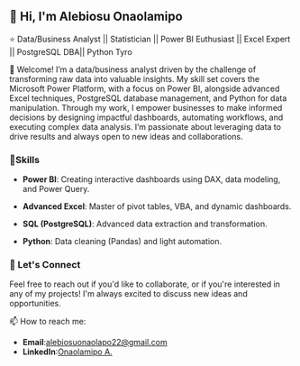 ## 👋 Hi, I'm Alebiosu Onaolamipo
⭐ Data/Business Analyst || Statistician || Power BI Euthusiast || Excel Expert || PostgreSQL DBA|| Python Tyro

👀 Welcome! I’m a data/business analyst driven by the challenge of transforming raw data into valuable insights. My skill set covers the Microsoft Power Platform, with a focus on Power BI, alongside advanced Excel techniques, PostgreSQL database management, and Python for data manipulation. Through my work, I empower businesses to make informed decisions by designing impactful dashboards, automating workflows, and executing complex data analysis. I’m passionate about leveraging data to drive results and always open to new ideas and collaborations.

### 🔧Skills
- **Power BI**: Creating interactive dashboards using DAX, data modeling, and Power Query.

- **Advanced Excel**: Master of pivot tables, VBA, and dynamic dashboards.
 
- **SQL (PostgreSQL)**: Advanced data extraction and transformation.
 
- **Python**: Data cleaning (Pandas) and light automation.
 
### 🚀 Let's Connect
Feel free to reach out if you'd like to collaborate, or if you're interested in any of my projects! I'm always excited to discuss new ideas and opportunities.

📫 How to reach me:
- **Email**:[alebiosuonaolapo22@gmail.com](mailto:alebiosuonaolapo22@gmail.com)
- **LinkedIn**:[Onaolamipo A.](https://www.linkedin.com/in/onaolamipo-alebiosu)


<!---
Herola007/Herola007 is a ✨ special ✨ repository because its `README.md` (this file) appears on your GitHub profile.
You can click the Preview link to take a look at your changes.
--->
